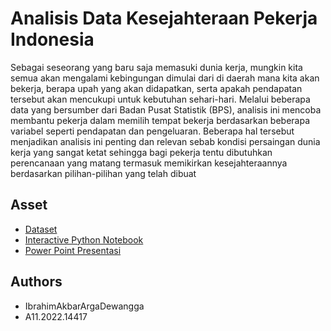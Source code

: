 
# Analisis Data Kesejahteraan Pekerja Indonesia 

Sebagai seseorang yang baru saja memasuki dunia kerja, mungkin kita semua akan mengalami kebingungan dimulai dari di daerah mana kita akan bekerja, berapa upah yang akan didapatkan, serta apakah pendapatan tersebut akan mencukupi untuk kebutuhan sehari-hari. Melalui beberapa data yang bersumber dari Badan Pusat Statistik (BPS), analisis ini mencoba membantu pekerja dalam memilih tempat bekerja berdasarkan beberapa variabel seperti pendapatan dan pengeluaran. Beberapa hal tersebut menjadikan analisis ini penting dan relevan sebab kondisi persaingan dunia kerja yang sangat ketat sehingga bagi pekerja tentu dibutuhkan perencanaan yang matang termasuk memikirkan kesejahteraannya berdasarkan pilihan-pilihan yang telah dibuat

## Asset

 - [Dataset](https://github.com/N1TR0707/DM-A11202214417-UAS/tree/main/Dataset)
 - [Interactive Python Notebook](https://github.com/N1TR0707/DM-A11202214417-UAS/blob/main/Analisis_Kesejahteraan_Pekerja_Di_Indonesia.ipynb)
 - [Power Point Presentasi](https://github.com/N1TR0707/DM-A11202214417-UAS/blob/main/PPT%20Analisis.pptx)


## Authors

- IbrahimAkbarArgaDewangga
- A11.2022.14417

